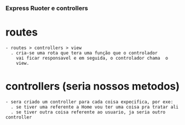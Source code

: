 ### Express Ruoter e controllers

  # routes
    - routes > controllers > view
      . cria-se uma rota que tera uma função que o controlador 
        vai ficar responsavel e em seguida, o controlador chama  o
        view.

  # controllers (seria nossos metodos)
    - sera criado um controller para cada coisa expecifica, por exe:
      . se tiver uma referente a Home vou ter uma coisa pra tratar ali
      . se tiver outra coisa referente ao usuario, ja seria outro controller